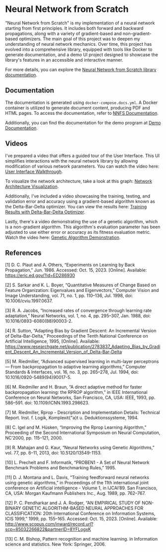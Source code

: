 # Neural Network from Scratch

"Neural Network from Scratch" is my implementation of a neural network starting from first principles. It includes both forward and backward propagations, along with a variety of gradient-based and non-gradient-based optimizers. The main goal of this project was to deepen my understanding of neural network mechanics. Over time, this project has evolved into a comprehensive library, equipped with tools like Docker to generate documentation, and a demo UI project designed to showcase the library's features in an accessible and interactive manner.

For more details, you can explore the [Neural Network from Scratch library documentation](library/nnfs_library.md).

## Documentation

The documentation is generated using `docker-compose.docs.yml`. A Docker container is utilized to generate document content, producing PDF and HTML pages. To access the documentation, refer to [NNFS Documentation](library/docs).

Additionally, you can find the documentation for the demo program at [Demo Documentation](program/nnfs_demo.md).

## Videos

I've prepared a video that offers a guided tour of the User Interface. This UI simplifies interactions with the neural network library by allowing modification of various network parameters. You can watch the video here: [User Interface Walkthrough](videos/Neural%20Networks%20From%20Scratch%20UI.mp4).

To visualize the network architecture, take a look at this graph: [Network Architecture Visualization](https://github.com/JHF101/nnfs/assets/63376348/8baaa871-5875-4679-acbf-a8faedb8e926).

Additionally, I've included a video showcasing the training, testing, and validation error and accuracy using a gradient-based algorithm known as the Delta-Bar-Delta optimizer. You can view the results here: [Training Results with Delta-Bar-Delta Optimizer](https://github.com/JHF101/nnfs/assets/63376348/fff8789a-c740-4f98-ac2b-0da3f8bffae9).

Lastly, there's a video demonstrating the use of a genetic algorithm, which is a non-gradient algorithm. This algorithm's evaluation parameter has been adjusted to use either error or accuracy as its fitness evaluation metric. Watch the video here: [Genetic Algorithm Demonstration](https://github.com/JHF101/nnfs/assets/63376348/d2b1fa2d-7d92-4ec3-97fd-65b4303c9e4d).

## References

[1] D. C. Plaut and A. Others, “Experiments on Learning by Back Propagation,” Jun. 1986. Accessed: Oct. 15, 2023. [Online]. Available: https://eric.ed.gov/?id=ED286930

[2] S. Sarkar and K. L. Boyer, “Quantitative Measures of Change Based on Feature Organization: Eigenvalues and Eigenvectors,” Computer Vision and Image Understanding, vol. 71, no. 1, pp. 110–136, Jul. 1998, doi: 10.1006/cviu.1997.0637.

[3] R. A. Jacobs, “Increased rates of convergence through learning rate adaptation,” Neural Networks, vol. 1, no. 4, pp. 295–307, Jan. 1988, doi: 10.1016/0893-6080(88)90003-2.

[4] R. Sutton, “Adapting Bias by Gradient Descent: An Incremental Version of Delta-Bar-Delta,” Proceedings of the Tenth National Conference on Artificial Intelligence, 1995, [Online]. Available: https://www.researchgate.net/publication/2783837_Adapting_Bias_by_Gradient_Descent_An_Incremental_Version_of_Delta-Bar-Delta

[5] M. Riedmiller, “Advanced supervised learning in multi-layer perceptrons — From backpropagation to adaptive learning algorithms,” Computer Standards & Interfaces, vol. 16, no. 3, pp. 265–278, Jul. 1994, doi: 10.1016/0920-5489(94)90017-5.

[6] M. Riedmiller and H. Braun, “A direct adaptive method for faster backpropagation learning: the RPROP algorithm,” in IEEE International Conference on Neural Networks, San Francisco, CA, USA: IEEE, 1993, pp. 586–591. doi: 10.1109/ICNN.1993.298623.

[7] M. Riedmiller, Rprop - Description and Implementation Details: Technical Report. Inst. f. Logik, Komplexit{\"a}t u. Deduktionssysteme, 1994.

[8] C. Igel and M. Hüsken, “Improving the Rprop Learning Algorithm,” Proceeding of the Second International Symposium on Neural Computation, NC’2000, pp. 115–121, 2000.

[9] R. Mahajan and G. Kaur, “Neural Networks using Genetic Algorithms,” vol. 77, pp. 6–11, 2013, doi: 10.5120/13549-1153.

[10] L. Prechelt and F. Informatik, “PROBEN1 - A Set of Neural Network Benchmark Problems and Benchmarking Rules,” 1995.

[11] D. J. Montana and L. Davis, “Training feedforward neural networks using genetic algorithms,” in Proceedings of the 11th international joint conference on Artificial intelligence - Volume 1, in IJCAI’89. San Francisco, CA, USA: Morgan Kaufmann Publishers Inc., Aug. 1989, pp. 762–767.

[12] P. C. Pendharkar and J. A. Rodger, “AN EMPIRICAL STUDY OF NON-BINARY GENETIC ALGORITHM-BASED NEURAL APPROACHES FOR CLASSIFICATION: 20th International Conference on Information Systems, ICIS 1999,” 1999, pp. 155–165. Accessed: Oct. 15, 2023. [Online]. Available: http://www.scopus.com/inward/record.url?scp=85032266822&partnerID=8YFLogxK

[13] C. M. Bishop, Pattern recognition and machine learning. in Information science and statistics. New York: Springer, 2006.
